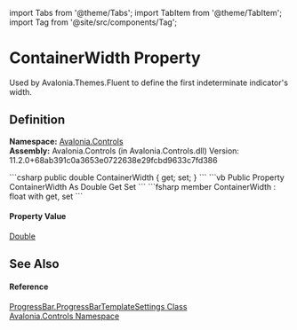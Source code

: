 import Tabs from '@theme/Tabs'; 
import TabItem from '@theme/TabItem'; 
import Tag from '@site/src/components/Tag'; 

# ContainerWidth Property


Used by Avalonia.Themes.Fluent to define the first indeterminate indicator's width.



## Definition
**Namespace:** <a href="N_Avalonia_Controls">Avalonia.Controls</a>  
**Assembly:** Avalonia.Controls (in Avalonia.Controls.dll) Version: 11.2.0+68ab391c0a3653e0722638e29fcbd9633c7fd386

<Tabs groupId="api-code-preview">
<TabItem value="csharp" label="C#">
```csharp
public double ContainerWidth { get; set; }
```
</TabItem>
<TabItem value="vb" label="VB">
```vb
Public Property ContainerWidth As Double
	Get
	Set
```
</TabItem>
<TabItem value="fsharp" label="F#">
```fsharp
member ContainerWidth : float with get, set
```
</TabItem>
</Tabs>



#### Property Value
<a href="https://learn.microsoft.com/dotnet/api/system.double" target="_blank" rel="noopener noreferrer">Double</a>

## See Also


#### Reference
<a href="T_Avalonia_Controls_ProgressBar_ProgressBarTemplateSettings">ProgressBar.ProgressBarTemplateSettings Class</a>  
<a href="N_Avalonia_Controls">Avalonia.Controls Namespace</a>  

